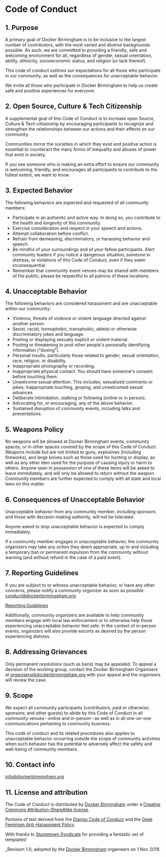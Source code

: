 # Code of Conduct

## 1. Purpose

A primary goal of Docker Birmingham is to be inclusive to the largest number of contributors, with the most varied and 
diverse backgrounds possible. As such, we are committed to providing a friendly, safe and welcoming environment for 
all, regardless of gender, sexual orientation, ability, ethnicity, socioeconomic status, and religion (or lack thereof).

This code of conduct outlines our expectations for all those who participate in our community, as well as the 
consequences for unacceptable behavior.

We invite all those who participate in Docker Birmingham to help us create safe and positive experiences for everyone.

## 2. Open Source, Culture & Tech Citizenship

A supplemental goal of this Code of Conduct is to increase open Source, Culture & Tech citizenship by encouraging 
participants to recognize and strengthen the relationships between our actions and their effects on our community.

Communities mirror the societies in which they exist and positive action is essential to counteract the many forms of 
inequality and abuses of power that exist in society.

If you see someone who is making an extra effort to ensure our community is welcoming, friendly, and encourages all 
participants to contribute to the fullest extent, we want to know.

## 3. Expected Behavior

The following behaviors are expected and requested of all community members:

  * Participate in an authentic and active way. In doing so, you contribute to the health and longevity of this 
  community.
  * Exercise consideration and respect in your speech and actions.
  * Attempt collaboration before conflict.
  * Refrain from demeaning, discriminatory, or harassing behavior and speech.
  * Be mindful of your surroundings and of your fellow participants. Alert community leaders if you notice a dangerous 
  situation, someone in distress, or violations of this Code of Conduct, even if they seem inconsequential.
  * Remember that community event venues may be shared with members of the public; please be respectful to all patrons 
  of these locations.

## 4. Unacceptable Behavior

The following behaviors are considered harassment and are unacceptable within our community:

  * Violence, threats of violence or violent language directed against another person.
  * Sexist, racist, homophobic, transphobic, ableist or otherwise discriminatory jokes and language.
  * Posting or displaying sexually explicit or violent material.
  * Posting or threatening to post other people's personally identifying information ("doxing").
  * Personal insults, particularly those related to gender, sexual orientation, race, religion, or disability.
  * Inappropriate photography or recording.
  * Inappropriate physical contact. You should have someone's consent before touching them.
  * Unwelcome sexual attention. This includes, sexualized comments or jokes; inappropriate touching, groping, and 
  unwelcomed sexual advances.
  * Deliberate intimidation, stalking or following (online or in person).
  * Advocating for, or encouraging, any of the above behavior.
  * Sustained disruption of community events, including talks and presentations.

## 5. Weapons Policy

No weapons will be allowed at Docker Birmingham events, community spaces, or in other spaces covered by the scope 
of this Code of Conduct. Weapons include but are not limited to guns, explosives (including fireworks), and large 
knives such as those used for hunting or display, as well as any other item used for the purpose of causing injury or 
harm to others. Anyone seen in possession of one of these items will be asked to leave immediately, and will only be 
allowed to return without the weapon. Community members are further expected to comply with all state and local laws 
on this matter.

## 6. Consequences of Unacceptable Behavior

Unacceptable behavior from any community member, including sponsors and those with decision-making authority, will not 
be tolerated.

Anyone asked to stop unacceptable behavior is expected to comply immediately.

If a community member engages in unacceptable behavior, the community organizers may take any action they deem 
appropriate, up to and including a temporary ban or permanent expulsion from the community without warning (and 
without refund in the case of a paid event).

## 7. Reporting Guidelines

If you are subject to or witness unacceptable behavior, or have any other concerns, please notify a community 
organizer as soon as possible. [conduct@dockerbirminggham.org](mailto:conduct@dockerbirminggham.org).

[Reporting Guidelines](/reporting_guidelines.md)

Additionally, community organizers are available to help community members engage with local law enforcement or to 
otherwise help those experiencing unacceptable behavior feel safe. In the context of in-person events, organizers 
will also provide escorts as desired by the person experiencing distress.

## 8. Addressing Grievances

Only permanent resolutions (such as bans) may be appealed. To appeal a decision of the working group, contact the 
Docker Birmingham Organisers at [organisers@dockerbirminggham.org](mailto:organisers@dockerbirminggham.org) with your appeal and the organisers will review 
the case.

## 9. Scope

We expect all community participants (contributors, paid or otherwise; sponsors; and other guests) to abide by this 
Code of Conduct in all community venues--online and in-person--as well as in all one-on-one communications pertaining 
to community business.

This code of conduct and its related procedures also applies to unacceptable behavior occurring outside the scope of 
community activities when such behavior has the potential to adversely affect the safety and well-being of community 
members.

## 10. Contact info

[info@dockerbirmingham.org](mailto:info@dockerbirminggham.org)

## 11. License and attribution

The Code of Conduct is distributed by [Docker Birmingham](https://dockerbirmingham.org) under 
a [Creative Commons Attribution-ShareAlike license](http://creativecommons.org/licenses/by-sa/3.0/). 

Portions of text derived from the [Django Code of Conduct](https://www.djangoproject.com/conduct/) and 
the [Geek Feminism Anti-Harassment Policy](http://geekfeminism.wikia.com/wiki/Conference_anti-harassment/Policy).

With thanks to [Stumptown Syndicate](http://stumptownsyndicate.org/) for providing a fantastic set of templates!

_Revision 1.0, adopted by the [Docker Birmingham]() organisers on 1 Nov 2019.
